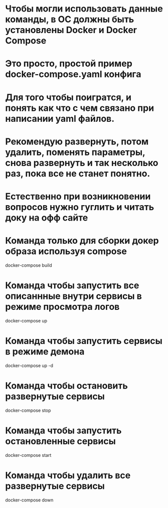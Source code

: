 # Чтобы могли использовать данные команды, в ОС должны быть установлены Docker и Docker Compose
#
#
# Это просто, простой пример docker-compose.yaml конфига 
# Для того чтобы поигратся, и понять как что с чем связано при написании yaml файлов.
#
#
# Рекомендую развернуть, потом удалить, поменять параметры, снова развернуть и так несколько раз, пока все не станет понятно.
# Естественно при возникновении вопросов нужно гуглить и читать доку на офф сайте



# Команда только для сборки докер образа используя compose
docker-compose build


# Команда чтобы запустить все описаннные внутри сервисы в режиме просмотра логов
docker-compose up


# Команда чтобы запустить сервисы в режиме демона
docker-compose up -d


# Команда чтобы остановить развернутые сервисы
docker-compose stop


# Команда чтобы запустить остановленные сервисы
docker-compose start


# Команда чтобы удалить все развернутые сервисы
docker-compose down
